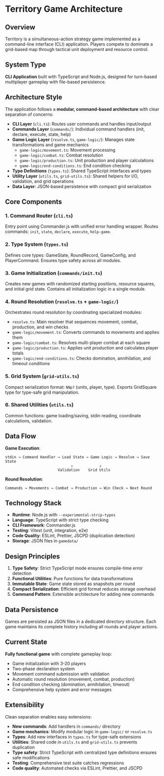 # Territory Game Architecture

## Overview

Territory is a simultaneous-action strategy game implemented as a command-line interface (CLI) application. Players compete to dominate a grid-based map through tactical unit deployment and resource control.

## System Type

**CLI Application** built with TypeScript and Node.js, designed for turn-based multiplayer gameplay with file-based persistence.

## Architecture Style

The application follows a **modular, command-based architecture** with clear separation of concerns:

- **CLI Layer** (`cli.ts`): Routes user commands and handles input/output
- **Commands Layer** (`commands/`): Individual command handlers (init, declare, execute, state, help)
- **Game Logic Layer** (`resolve.ts`, `game-logic/`): Manages state transformations and game mechanics
  - `game-logic/movement.ts`: Movement processing
  - `game-logic/combat.ts`: Combat resolution
  - `game-logic/production.ts`: Unit production and player calculations
  - `game-logic/end-conditions.ts`: End condition checking
- **Type Definitions** (`types.ts`): Shared TypeScript interfaces and types
- **Utility Layer** (`utils.ts`, `grid-utils.ts`): Shared helpers for I/O, validation, and grid operations
- **Data Layer**: JSON-based persistence with compact grid serialization

## Core Components

### 1. Command Router (`cli.ts`)
Entry point using Commander.js with unified error handling wrapper. Routes commands: `init`, `state`, `declare`, `execute`, `help-game`.

### 2. Type System (`types.ts`)
Defines core types: GameState, RoundRecord, GameConfig, and PlayerCommand. Ensures type safety across all modules.

### 3. Game Initialization (`commands/init.ts`)
Creates new games with randomized starting positions, resource squares, and initial grid state. Contains all initialization logic in a single module.

### 4. Round Resolution (`resolve.ts` + `game-logic/`)
Orchestrates round resolution by coordinating specialized modules:
- `resolve.ts`: Main resolver that sequences movement, combat, production, and win checks
- `game-logic/movement.ts`: Converts commands to movements and applies them
- `game-logic/combat.ts`: Resolves multi-player combat at each square
- `game-logic/production.ts`: Applies unit production and calculates player totals
- `game-logic/end-conditions.ts`: Checks domination, annihilation, and timeout conditions

### 5. Grid System (`grid-utils.ts`)
Compact serialization format: `NNp?` (units, player, type). Exports GridSquare type for type-safe grid manipulation.

### 6. Shared Utilities (`utils.ts`)
Common functions: game loading/saving, stdin reading, coordinate calculations, validation.

## Data Flow

**Game Execution**:
```
stdin → Command Handler → Load State → Game Logic → Resolve → Save State
                              ↓            ↓
                        Validation    Grid Utils
```

**Round Resolution**:
```
Commands → Movements → Combat → Production → Win Check → Next Round
```

## Technology Stack

- **Runtime**: Node.js with `--experimental-strip-types`
- **Language**: TypeScript with strict type checking
- **CLI Framework**: Commander.js
- **Testing**: Vitest (unit, integration, e2e)
- **Code Quality**: ESLint, Prettier, JSCPD (duplication detection)
- **Storage**: JSON files in `gamedata/`

## Design Principles

1. **Type Safety**: Strict TypeScript mode ensures compile-time error detection
2. **Functional Utilities**: Pure functions for data transformations
3. **Immutable State**: Game state stored as snapshots per round
4. **Compact Serialization**: Efficient grid format reduces storage overhead
5. **Command Pattern**: Extensible architecture for adding new commands

## Data Persistence

Games are persisted as JSON files in a dedicated directory structure. Each game maintains its complete history including all rounds and player actions.

## Current State

**Fully functional game** with complete gameplay loop:
- Game initialization with 3-20 players
- Two-phase declaration system
- Movement command submission with validation
- Automatic round resolution (movement, combat, production)
- End condition checking (domination, annihilation, timeout)
- Comprehensive help system and error messages

## Extensibility

Clean separation enables easy extensions:
- **New commands**: Add handlers in `commands/` directory
- **Game mechanics**: Modify modular logic in `game-logic/` or `resolve.ts`
- **Types**: Add new interfaces in `types.ts` for type-safe extensions
- **Utilities**: Shared code in `utils.ts` and `grid-utils.ts` prevents duplication
- **Type safety**: Strict TypeScript with centralized type definitions ensures safe modifications
- **Testing**: Comprehensive test suite catches regressions
- **Code quality**: Automated checks via ESLint, Prettier, and JSCPD

